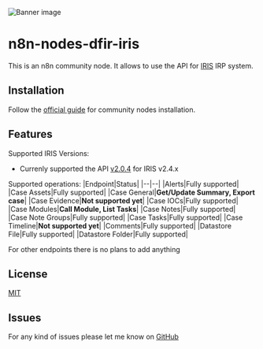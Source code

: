 ![Banner image](https://user-images.githubusercontent.com/10284570/173569848-c624317f-42b1-45a6-ab09-f0ea3c247648.png)

# n8n-nodes-dfir-iris

This is an n8n community node. It allows to use the API for [IRIS](https://docs.dfir-iris.org/latest/) IRP system.

## Installation

Follow the [official guide](https://docs.n8n.io/integrations/community-nodes/installation/) for community nodes installation.

## Features

Supported IRIS Versions:

- Currenly supported the API [v2.0.4](https://docs.dfir-iris.org/latest/operations/api/#references) for IRIS v2.4.x

Supported operations:
|Endpoint|Status|
|--|--|
|Alerts|Fully supported|
|Case Assets|Fully supported|
|Case General|**Get/Update Summary, Export case**|
|Case Evidence|**Not supported yet**|
|Case IOCs|Fully supported|
|Case Modules|**Call Module, List Tasks**|
|Case Notes|Fully supported|
|Case Note Groups|Fully supported|
|Case Tasks|Fully supported|
|Case Timeline|**Not supported yet**|
|Comments|Fully supported|
|Datastore File|Fully supported|
|Datastore Folder|Fully supported|

For other endpoints there is no plans to add anything

## License

[MIT](https://github.com/n8n-io/n8n-nodes-starter/blob/master/LICENSE.md)


## Issues

For any kind of issues please let me know on [GitHub](https://github.com/barn4k/n8n-nodes-dfir-iris.git)
